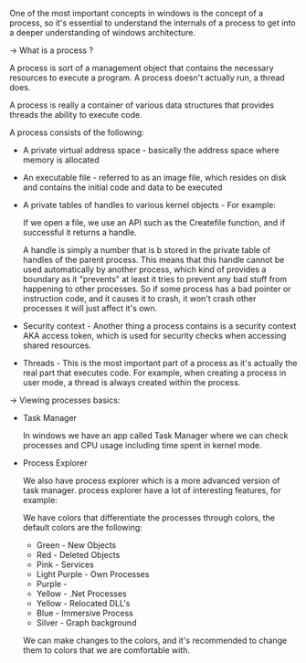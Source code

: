 One of the most important concepts in windows is the concept of a process, so it's essential to understand the internals of a process to get into a deeper understanding of windows architecture.

→ What is a process ?

A process is sort of a management object that contains the necessary resources to execute a program. A process doesn't actually run, a thread does.

A process is really a container of various data structures that provides threads the ability to execute code.

A process consists of the following:

- A private virtual address space - basically the address space where memory is allocated
- An executable file - referred to as an image file, which resides on disk and contains the initial code and data to be executed
- A private tables of handles to various kernel objects - For example:

    If we open a file, we use an API such as the Createfile function, and if successful it returns a handle. 

    A handle is simply a number that is  b stored in the private table of handles of the parent process. This means that this handle cannot be used automatically by another process, which kind of provides a boundary as it "prevents" at least it tries to prevent any bad stuff from happening to other processes. So if some process has a bad pointer or instruction code, and it causes it to crash, it won't crash other processes it will just affect it's own.

- Security context - Another thing a process contains is a security context AKA access token, which is used for security checks when accessing shared resources.
- Threads - This is the most important part of a process as it's actually the real part that executes code. For example, when creating a process in user mode, a thread is always created within the process.

→ Viewing processes basics:

- Task Manager

    In windows we have an app called Task Manager where we can check processes and CPU usage including time spent in kernel mode. 

- Process Explorer

    We also have process explorer which is a more advanced version of task manager. process explorer have a lot of interesting features, for example:

    We have colors that differentiate the processes through colors, the default colors are the following:

    - Green - New Objects
    - Red - Deleted Objects
    - Pink - Services
    - Light Purple - Own Processes
    - Purple -
    - Yellow - .Net Processes
    - Yellow - Relocated DLL's
    - Blue - Immersive Process
    - Silver - Graph background

    We can make changes to the colors, and it's recommended to change them to colors that we are comfortable with.

